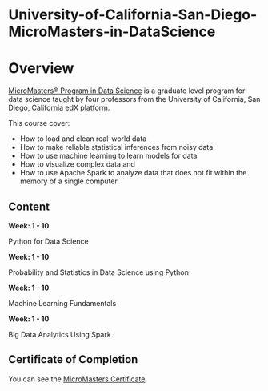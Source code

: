 # University-of-California-San-Diego-MicroMasters-in-DataScience

# Overview
[MicroMasters® Program in Data Science](https://www.edx.org/micromasters/uc-san-diegox-data-science) is a graduate level program for data science taught by four professors from the University of California, San Diego, California [edX platform](https://www.edx.org).

This course cover:
- How to load and clean real-world data
- How to make reliable statistical inferences from noisy data
- How to use machine learning to learn models for data
- How to visualize complex data and
- How to use Apache Spark to analyze data that does not fit within the memory of a single computer

## Content

**Week: 1 - 10**

Python for Data Science

**Week: 1 - 10**

Probability and Statistics in Data Science using Python

**Week: 1 - 10**

Machine Learning Fundamentals

**Week: 1 - 10**

Big Data Analytics Using Spark


## Certificate of Completion
You can see the [MicroMasters Certificate](https://github.com/eaamankwah/Certificates/blob/main/UCSanDeigoX_DataScience-MicroMasters.pdf)
